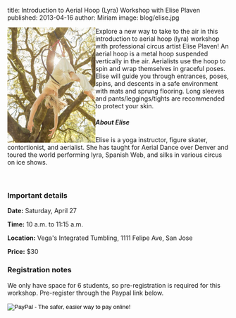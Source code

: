 title: Introduction to Aerial Hoop (Lyra) Workshop with Elise Plaven
published: 2013-04-16
author: Miriam
image: blog/elise.jpg

<img src="/static/img/blog/elise.jpg" class="blog-image" style="float: left; max-width: 200px"> Explore a new way to take to the air in this introduction to aerial hoop (lyra) workshop with professional circus artist Elise Plaven! An aerial hoop is a metal hoop suspended vertically in the air. Aerialists use the hoop to spin and wrap themselves in graceful poses. Elise will guide you through entrances, poses, spins, and descents in a safe environment with mats and sprung flooring. Long sleeves and pants/leggings/tights are recommended to protect your skin.

<h5>About Elise</h5> Elise is a yoga instructor, figure skater, contortionist, and aerialist. She has taught for Aerial Dance over Denver and toured the world performing lyra, Spanish Web, and silks in various circus on ice shows. 
<br> 
<br>
<br>
<h3>Important details</h3>

<b>Date:</b> Saturday, April 27

<b>Time:</b> 10 a.m. to 11:15 a.m.

<b>Location:</b> Vega's Integrated Tumbling, 1111 Felipe Ave, San Jose

<b>Price:</b> $30

<h3>Registration notes</h3>

We only have space for 6 students, so pre-registration is required for this workshop. Pre-register through the Paypal link below.

<form action="https://www.paypal.com/cgi-bin/webscr" method="post" target="_top">
<input type="hidden" name="cmd" value="_s-xclick">
<input type="hidden" name="hosted_button_id" value="YW6V4XFSSGSN4">
<input type="image" src="https://www.paypalobjects.com/en_US/i/btn/btn_buynow_SM.gif" border="0" name="submit" alt="PayPal - The safer, easier way to pay online!">
<img alt="" border="0" src="https://www.paypalobjects.com/en_US/i/scr/pixel.gif" width="1" height="1">
</form>